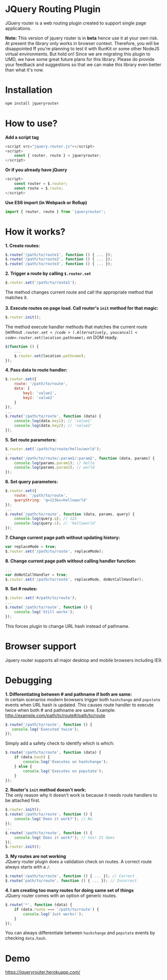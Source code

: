 # JQuery Routing Plugin
JQuery router is a web routing plugin created to support single page applications.

<b>Note:</b> This version of jquery router is in <b>beta</b> hence use it at your own risk. At present the library only works in browser context. Therefore, you will be disappointed ff you're planning to test it with RunKit or some other NodeJS virtual environments. But hold on! Since we are migrating this plugin to UMD, we have some great future plans for this library. Please do provide your feedback and suggestions so that we can make this library even better than what it's now.

# Installation

```js
npm install jqueryrouter
```

# How to use?

<b>Add a script tag</b><br/>
```js
<script src="jquery.router.js"></script>
<script>
    const { router, route } = jqueryrouter;
</script>
```
<b>Or if you already have jQuery</b>
```js
<script>
    const router = $.router;
    const route = $.route;
</script>
```
<b>Use ES6 import (in Webpack or Rollup)</b><br/>
```js
import { router, route } from 'jqueryrouter';
```

# How it works?
<b>1. Create routes:</b><br/>
```js
$.route('/path/to/route1', function () { ... });
$.route('/path/to/route2', function () { ... });
$.route('/path/to/route3', function () { ... });
```
<b>2. Trigger a route by calling <code>$.router.set</code></b><br/>
```js
$.router.set('/path/to/route1');
```
The method changes current route and call the appropriate method that matches it.<br/><br/>
<b>3. Execute routes on page load. Call router's <code>init</code> method for that magic:</b><br/>
```js
$.router.init();
```
The method execute handler methods that matches the current route (without <code>$.router.set</code>). Alternatively, you can call <code>$.router.set(location.pathname);</code> on DOM ready.
```js
$(function () {
    ...
    $.router.set(location.pathname);
});
```
<b>4. Pass data to route handler:</b><br/>
```js
$.router.set({
    route: '/path/to/route',
    data: {
        key1: 'value1',
        key2: 'value2'
    }
});
...
$.route('/path/to/route', function (data) {
    console.log(data.key1); // 'value1'
    console.log(data.key2); // 'value2'
});
```
<b>5. Set route parameters:</b><br/>
```js
$.router.set('/path/to/route/hello/world');
...
$.route('/path/to/route/:param1/:param2', function (data, params) {
    console.log(params.param1); // hello
    console.log(params.param2); // world
});
```
<b>6. Set query parameters:</b><br/>
```js
$.router.set({
    route: '/path/to/route',
    queryString: 'q=123&s=helloworld'
});
...
$.route('/path/to/route', function (data, params, query) {
    console.log(query.q); // 123
    console.log(query.s); // 'helloworld'
});
```
<b>7. Change current page path without updating history:</b><br/>
```js
var replaceMode = true;
$.router.set('/path/to/route', replaceMode);
```
<b>8. Change current page path without calling handler function:</b><br/>
```js
...
var doNotCallHandler = true;
$.router.set('/path/to/route', replaceMode, doNotCallHandler);
```
<b>9. Set \# routes:</b><br/>
```js
$.router.set('#/path/to/route');
...
$.route('/path/to/route', function () {
    console.log('Still works');
});
```
This forces plugin to change URL hash instead of pathname.<br/>

# Browser support
Jquery router supports all major desktop and mobile browsers including IE9.

# Debugging
<b>1. Differentiating between \# and pathname if both are same:</b><br/>
In certain scenarios modern browsers trigger both <code>hashchange</code> and <code>popstate</code> events when URL hash is updated. This causes route handler to execute twice when both \# and pathname are same.
Example: http://example.com/path/to/route#/path/to/route
```js
$.route('/path/to/route', function () {
   console.log('Executed twice');
});
```
Simply add a safety check to identify which is which:
```js
$.route('/path/to/route', function (data) {
    if (data.hash) {
        console.log('Executes on hashchange');
    } else {
        console.log('Executes on popstate');
    }
});
```
<b>2. Router's <code>init</code> method doesn't work:</b><br/>
The only reason why it doesn't work is because it needs route handlers to be attached first.
```js
$.router.init();
$.route('/path/to/route', function () {
    console.log('Does it work?'); // No
});
...
$.route('/path/to/route', function () {
    console.log('Does it work?'); // Yes! It does
});
$.router.init();
```
<b>3. My routes are not working</b><br/>
JQuery router plugin does a validation check on routes. A correct route always starts with a <code>/</code>.
```js
$.route('/path/to/route', function () { ... }); // Correct
$.route('path/to/route', function () { ... }); // Incorrect
```
<b>4. I am creating too many routes for doing same set of things</b><br/>
JQuery router comes with an option of generic routes.
```js
$.route('*', function (data) {
    if (data.route === '/path/to/route') {
        console.log('Just works!');
    }
});
```
You can always differentiate between <code>hashchange</code> and <code>popstate</code> events by checking <code>data.hash</code>.
# Demo
https://jqueryrouter.herokuapp.com/
